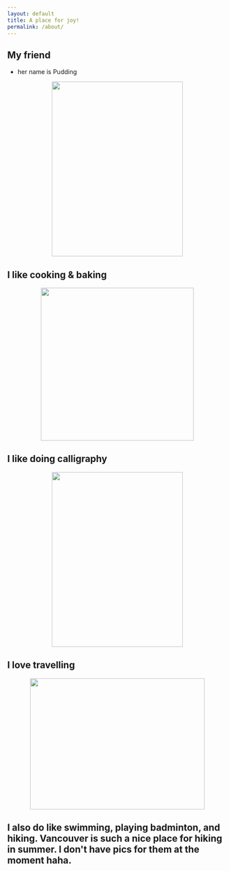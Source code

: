 ```yaml
---
layout: default
title: A place for joy!
permalink: /about/
---
```

## My friend
 * her name is Pudding
 <p align="center">
  <img width="300" height="400" src="/img/self/puding.jpg">
</p>

## I like cooking & baking
<p align="center">
  <img width="350" height="350" src="/img/self/cake.JPG">
</p>

## I like doing calligraphy
<p align="center">
  <img width="300" height="400" src="/img/self/caligraphy.JPG">
</p>

## I love travelling
<p align="center">
  <img width="400" height="300" src="/img/self/dolphin.JPG">
</p>

## I also do like swimming, playing badminton, and hiking. Vancouver is such a nice place for hiking in summer. I don't have pics for them at the moment haha.